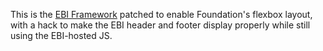 
This is the [EBI Framework](https://github.com/ebiwd/EBI-Framework) patched to enable Foundation's flexbox layout, with a hack to make the EBI header and footer display properly while still using the EBI-hosted JS.

